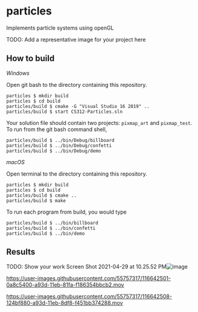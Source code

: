 # particles

Implements particle systems using openGL

TODO: Add a representative image for your project here

## How to build

*Windows*

Open git bash to the directory containing this repository.

```
particles $ mkdir build
particles $ cd build
particles/build $ cmake -G "Visual Studio 16 2019" ..
particles/build $ start CS312-Particles.sln
```

Your solution file should contain two projects: `pixmap_art` and `pixmap_test`.
To run from the git bash command shell, 

```
particles/build $ ../bin/Debug/billboard
particles/build $ ../bin/Debug/confetti
particles/build $ ../bin/Debug/demo
```

*macOS*

Open terminal to the directory containing this repository.

```
particles $ mkdir build
particles $ cd build
particles/build $ cmake ..
particles/build $ make
```

To run each program from build, you would type

```
particles/build $ ../bin/billboard
particles/build $ ../bin/confetti
particles/build $ ../bin/demo
```

## Results

TODO: Show your work
Screen Shot 2021-04-29 at 10.25.52 PM![image](https://user-images.githubusercontent.com/55757317/116641687-3d354d00-a93b-11eb-99cd-1b82e4d17be4.png)

https://user-images.githubusercontent.com/55757317/116642501-0a8c5400-a93d-11eb-81fa-f186354bbcb2.mov

https://user-images.githubusercontent.com/55757317/116642508-124bf880-a93d-11eb-8df8-f451bb374288.mov





